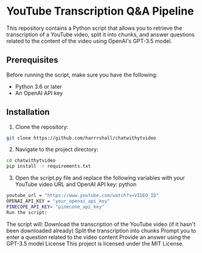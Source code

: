 # YouTube Transcription Q&A Pipeline

This repository contains a Python script that allows you to retrieve the transcription of a YouTube video, split it into chunks, and answer questions related to the content of the video using OpenAI's GPT-3.5 model.

## Prerequisites

Before running the script, make sure you have the following:

- Python 3.6 or later
- An OpenAI API key

## Installation

1. Clone the repository:

```bash
git clone https://github.com/harrrshall/chatwithytvideo
```

2. Navigate to the project directory:
```bash
cd chatwithytvideo
pip install -r requirements.txt
```



3. Open the script.py file and replace the following variables with your YouTube video URL and OpenAI API key:
python
``` bash
youtube_url = "https://www.youtube.com/watch?v=VIDEO_ID"
OPENAI_API_KEY = "your_openai_api_key"
PINECOPE_API_KEY= "pinecone_api_key"
Run the script:
```




The script will:
Download the transcription of the YouTube video (if it hasn't been downloaded already)
Split the transcription into chunks
Prompt you to enter a question related to the video content
Provide an answer using the GPT-3.5 model
License
This project is licensed under the MIT License.
